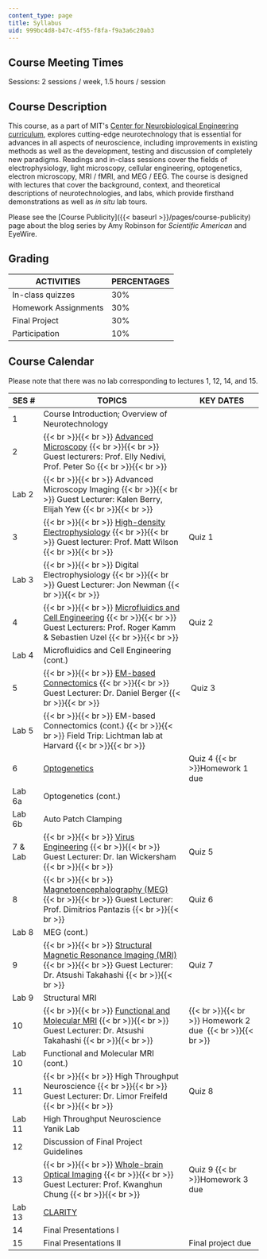 ```yaml
---
content_type: page
title: Syllabus
uid: 999bc4d8-b47c-4f55-f8fa-f9a3a6c20ab3
---
```


Course Meeting Times
--------------------

Sessions: 2 sessions / week, 1.5 hours / session

Course Description
------------------

This course, as a part of MIT's [Center for Neurobiological Engineering curriculum](http://web.mit.edu/cnbe/training.html), explores cutting-edge neurotechnology that is essential for advances in all aspects of neuroscience, including improvements in existing methods as well as the development, testing and discussion of completely new paradigms. Readings and in-class sessions cover the fields of electrophysiology, light microscopy, cellular engineering, optogenetics, electron microscopy, MRI / fMRI, and MEG / EEG. The course is designed with lectures that cover the background, context, and theoretical descriptions of neurotechnologies, and labs, which provide firsthand demonstrations as well as _in situ_ lab tours.

Please see the [Course Publicity]({{< baseurl >}}/pages/course-publicity) page about the blog series by Amy Robinson for _Scientific American_ and EyeWire.  

Grading
-------

| ACTIVITIES | PERCENTAGES |
| --- | --- |
| In-class quizzes | 30% |
| Homework Assignments | 30% |
| Final Project | 30% |
| Participation | 10% 

Course Calendar
---------------

Please note that there was no lab corresponding to lectures 1, 12, 14, and 15.

| SES # | TOPICS | KEY DATES |
| --- | --- | --- |
| 1 | Course Introduction; Overview of Neurotechnology | &nbsp; |
| 2 |  {{< br >}}{{< br >}} [Advanced Microscopy](http://be.mit.edu/directory/peter-so) {{< br >}}{{< br >}} Guest lecturers: Prof. Elly Nedivi, Prof. Peter So {{< br >}}{{< br >}}  | &nbsp; |
| Lab 2 |  {{< br >}}{{< br >}} Advanced Microscopy Imaging {{< br >}}{{< br >}} Guest Lecturer: Kalen Berry, Elijah Yew {{< br >}}{{< br >}}  | &nbsp; |
| 3 |  {{< br >}}{{< br >}} [High-density Electrophysiology](http://web.mit.edu/org/w/wilsonlab/html/research.html) {{< br >}}{{< br >}} Guest lecturer: Prof. Matt Wilson {{< br >}}{{< br >}}  | Quiz 1 |
| Lab 3 |  {{< br >}}{{< br >}} Digital Electrophysiology {{< br >}}{{< br >}} Guest Lecturer: Jon Newman {{< br >}}{{< br >}}  | &nbsp; |
| 4 |  {{< br >}}{{< br >}} [Microfluidics and Cell Engineering](http://web.mit.edu/meche/mb/) {{< br >}}{{< br >}} Guest Lecturers: Prof. Roger Kamm & Sebastien Uzel {{< br >}}{{< br >}}  | Quiz 2 |
| Lab 4 | Microfluidics and Cell Engineering (cont.) | &nbsp; |
| 5 |  {{< br >}}{{< br >}} [EM-based Connectomics](http://lichtmanlab.fas.harvard.edu/) {{< br >}}{{< br >}} Guest Lecturer: Dr. Daniel Berger {{< br >}}{{< br >}}  |  Quiz 3 |
| Lab 5 |  {{< br >}}{{< br >}} EM-based Connectomics (cont.) {{< br >}}{{< br >}} Field Trip: Lichtman lab at Harvard {{< br >}}{{< br >}}  | &nbsp; |
| 6 | [Optogenetics](http://syntheticneurobiology.org/) | Quiz 4  {{< br >}}Homework 1 due |
| Lab 6a | Optogenetics (cont.) | &nbsp; |
| Lab 6b | Auto Patch Clamping | &nbsp; |
| 7 & Lab |  {{< br >}}{{< br >}} [Virus Engineering](http://www.geneticneuroengineering.org/) {{< br >}}{{< br >}} Guest Lecturer: Dr. Ian Wickersham {{< br >}}{{< br >}}  | Quiz 5  |
| 8 |  {{< br >}}{{< br >}} [Magnetoencephalography (MEG)](https://mcgovern.mit.edu/2014/09/08/meg-matters/) {{< br >}}{{< br >}} Guest Lecturer: Prof. Dimitrios Pantazis {{< br >}}{{< br >}}  | Quiz 6 |
| Lab 8 | MEG (cont.) | &nbsp; |
| 9 |  {{< br >}}{{< br >}} [Structural Magnetic Resonance Imaging (MRI)](https://mcgovern.mit.edu/centers/martinos-imaging-center/our-imaging-technologies/) {{< br >}}{{< br >}} Guest Lecturer: Dr. Atsushi Takahashi {{< br >}}{{< br >}}  | Quiz 7  |
| Lab 9 | Structural MRI | &nbsp; |
| 10 |  {{< br >}}{{< br >}} [Functional and Molecular MRI](http://mcgovern.mit.edu/technology/martinos-imaging-center) {{< br >}}{{< br >}} Guest Lecturer: Dr. Atsushi Takahashi {{< br >}}{{< br >}}  |  {{< br >}}{{< br >}} Homework 2 due  {{< br >}}{{< br >}}  |
| Lab 10 | Functional and Molecular MRI (cont.) | &nbsp; |
| 11 |  {{< br >}}{{< br >}} High Throughput Neuroscience {{< br >}}{{< br >}} Guest Lecturer: Dr. Limor Freifeld {{< br >}}{{< br >}}  | Quiz 8  |
| Lab 11 | High Throughput Neuroscience Yanik Lab | &nbsp; |
| 12 | Discussion of Final Project Guidelines | &nbsp; |
| 13 |  {{< br >}}{{< br >}} [Whole-brain Optical Imaging](http://chunglab.org/) {{< br >}}{{< br >}} Guest Lecturer: Prof. Kwanghun Chung {{< br >}}{{< br >}}  | Quiz 9  {{< br >}}Homework 3 due |
| Lab 13 | [CLARITY](http://clarityresourcecenter.org/) | &nbsp; |
| 14 | Final Presentations I | &nbsp; |
| 15 | Final Presentations II | Final project due